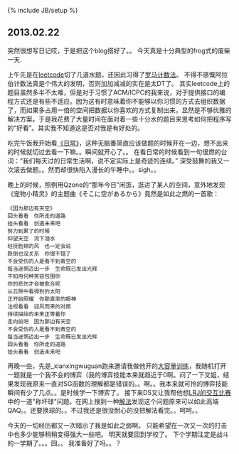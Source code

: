 ﻿---
layout: post
category : life
tagline: ""
tags : [diary]
---
{% include JB/setup %}

## 2013.02.22
突然很想写日记哎，于是把这个blog搭好了。。
今天真是十分典型的frog式的废柴一天.

上午先是在[leetcode](http://oj.leetcode.com/)切了几道水题，还因此习得了[罗马计数法](http://zh.wikipedia.org/wiki/罗马数字)。
不得不感慨阿拉伯计数法真是个伟大的发明，否则加加减减的实在是太DT了。
其实leetcode上的题目虽然多半不太难，但是对于习惯了ACM/ICPC的我来说，对于提供接口的编程方式还是有些不适应。因为这有时意味着你不能够以你习惯的方式去组织数据了，而如果多占用一倍的空间把数据以你喜欢的方式复制出来，显然是不够优雅的解决方案。于是我花费了大量时间在面对着一些十分水的题目来思考如何把程序写的“好看”。其实我不知道这是否对我是有好处的。

吃完午饭我开始看[《日常》](http://www.bilibili.tv/sp/日常)，这种无脑番简直应该做题的时候开在一边，想不出来的时候就切过去看一下嘛。。瞬间就开心了。。
在看日常的时候看到一句很燃的台词：“我们每天过的日常生活啊，说不定实际上是奇迹的连续。”
深受鼓舞的我又一次滚去做题。。然而却很快陷入漫长的午睡中。。sigh。。

晚上的时候，照例用Qzone的“那年今日”闲逛，逛进了某人的空间，意外地发现《宠物小精灵》的主题曲《そこに空があるから》竟然是如此之燃的一首歌：

	《因为那边有天空》
	回头看看　你所走的道路
	抬头看看　创造未来吧
	努力到累了的时候
	仰望天空　流下泪水
	轻抚脸颊的风　也一定会说
	跌倒也没关系　你很不错了
	不会受伤的人是看不到青空的
	每当迷惘迈出一步　生命既已发出光辉
	不知用何种笑容包围你
	你的悲伤才会被愈合呢
	从云隙中看得到的太阳
	正开始照耀　你那直率的眼神
	注视看看　迎风而来的对面
	持续描绘的未来正等着你
	走向前吧　因为那边有天空
	不会受伤的人是看不到青空的
	每当迷惘迈出一步　生命既已发出光辉
	回头看看　你所走的道路
	抬头看看　创造未来吧

再晚一些，先是_xianxingwuguan跑来邀请我做他开的[大容量训练](http://acm.hust.edu.cn/vjudge/contest/view.action?cid=41048#overview)，我随机打开一题就是一个我不会的博弈（我的博弈技能本来就趋近于0啊。问了一下叉姐，结果发现我原来一直对SG函数的理解都是错误的。。啊。。我本来就可怜的博弈技能瞬间有少了几点。。是时候学一下博弈了。
接下来DS又让我帮他想[LRJ的交互比赛](http://uva.onlinejudge.org/index.php?option=com_onlinejudge&Itemid=11&page=show_contest&contest=328)中的一道"称坏球"问题。在网上搜到一种[解法](http://www.docin.com/p-553036109.html)发现这个问题原来可以如此高端QAQ。。还要换球的。。不过我还是很没耐心的没把解法看完。。呵呵。。

今天的一切经历都又一次暗示了我是如此之弱啊。
只能希望在一次又一次的打击中也多少能够稍稍变得强大一些吧。
明天就要回到学校了。
下个学期注定是战斗的一学期了。。。囧。。
我准备好了吗。。？